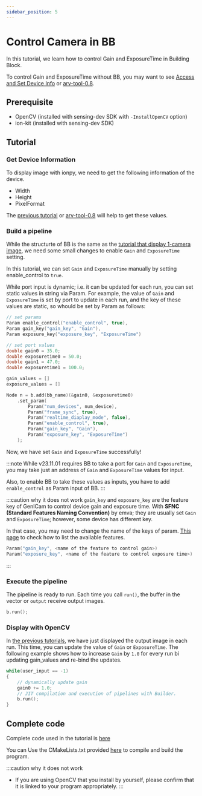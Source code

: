 ```yaml
---
sidebar_position: 5
---
```


# Control Camera in BB

In this tutorial, we learn how to control Gain and ExposureTime in Building Block.

To control Gain and ExposureTime without BB, you may want to see [Access and Set Device Info](./set-device-info) or [arv-tool-0.8](../../external/aravis/arv-tools).

## Prerequisite

* OpenCV (installed with sensing-dev SDK with `-InstallOpenCV` option) 
* ion-kit (installed with sensing-dev SDK) 

## Tutorial

### Get Device Information

To display image with ionpy, we need to get the following information of the device.

* Width
* Height
* PixelFormat

The [previous tutorial](obtain-device-info.md) or [arv-tool-0.8](../../external/aravis/arv-tools.md) will help to get these values.

### Build a pipeline

While the structurte of BB is the same as the [tutorial that display 1-camera image](display-image), we need some small changes to enable `Gain` and `ExposureTime` setting.

In this tutorial, we can set `Gain` and `ExposureTime` manually by setting enable_control to `true`.

While port input is dynamic; i.e. it can be updated for each run, you can set static values in string via Param. For example, the value of `Gain` and `ExposureTime` is set by port to update in each run, and the key of these values are static, so whould be set by Param as follows:

```c++
// set params
Param enable_control("enable_control", true),
Param gain_key("gain_key", "Gain"),
Param exposure_key("exposure_key", "ExposureTime")

// set port values
double gain0 = 35.0;
double exposuretime0 = 50.0;
double gain1 = 47.0;
double exposuretime1 = 100.0;

gain_values = []
exposure_values = []

Node n = b.add(bb_name)(&gain0, &exposuretime0)
    .set_param(
        Param("num_devices", num_device),
        Param("frame_sync", true),
        Param("realtime_diaplay_mode", false),
        Param("enable_control", true),
        Param("gain_key", "Gain"),
        Param("exposure_key", "ExposureTime")
    );
```
Now, we have set `Gain` and `ExposureTime` successfully!

:::note
While v23.11.01 requires BB to take a port for `Gain` and `ExposureTime`, you may take just an address of `Gain` and `ExposureTime` values for input.

Also, to enable BB to take these values as inputs, you have to add `enable_control` as Param input of BB.
:::

:::caution why it does not work
`gain_key` and `exposure_key` are the feature key of GenICam to control device gain and exposure time. With **SFNC (Standard Features Naming Convention)** by emva; they are usually set `Gain` and `ExposureTime`; however, some device has different key.

In that case, you may need to change the name of the keys of param. [This page](../../external/aravis/arv-tools#list-the-available-genicam-features) to check how to list the available features.
```c++
Param("gain_key", <name of the feature to control gain>)
Param("exposure_key", <name of the feature to control exposure time>)
```
:::

### Execute the pipeline

The pipeline is ready to run. Each time you call `run()`, the buffer in the vector or `output` receive output images.

```c++
b.run();
```

### Display with OpenCV

In [the previous tutorials](display-image), we have just displayed the output image in each run. This time, you can update the value of `Gain` or `ExposureTime`. The following example shows how to increase `Gain` by `1.0` for every run bi updating gain_values and re-bind the updates.

```c++
while(user_input == -1)
{
    // dynamically update gain
    gain0 += 1.0;
    // JIT compilation and execution of pipelines with Builder.
    b.run(); 
}
```

## Complete code

Complete code used in the tutorial is [here](https://github.com/Sensing-Dev/tutorials/blob/main/cpp/src/tutorial2_control_camera.cpp)

You can Use the CMakeLists.txt provided [here](https://github.com/Sensing-Dev/tutorials/blob/main/cpp/CMAKELists.txt) to compile and build the program.

:::caution why it does not work
* If you are using OpenCV that you install by yourself, please confirm that it is linked to your program appropriately.
:::